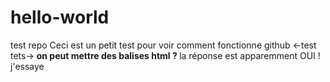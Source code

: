 # hello-world
test repo
Ceci est un petit test pour voir comment fonctionne github
<-test tets->
<b> on peut mettre des balises html ? </b>
la réponse est apparemment OUI ! <color color=red> j'essaye </color>

